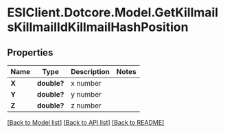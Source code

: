 # ESIClient.Dotcore.Model.GetKillmailsKillmailIdKillmailHashPosition
## Properties

Name | Type | Description | Notes
------------ | ------------- | ------------- | -------------
**X** | **double?** | x number | 
**Y** | **double?** | y number | 
**Z** | **double?** | z number | 

[[Back to Model list]](../README.md#documentation-for-models) [[Back to API list]](../README.md#documentation-for-api-endpoints) [[Back to README]](../README.md)

